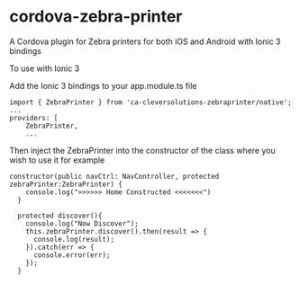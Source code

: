 # cordova-zebra-printer
A Cordova plugin for Zebra printers for both iOS and Android with Ionic 3 bindings

To use with Ionic 3

Add the Ionic 3 bindings to your app.module.ts file
```
import { ZebraPrinter } from 'ca-cleversolutions-zebraprinter/native';
...
providers: [
    ZebraPrinter,
    ...
```

Then inject the ZebraPrinter into the constructor of the class where you wish to use it
for example
```
constructor(public navCtrl: NavController, protected zebraPrinter:ZebraPrinter) {
    console.log(">>>>>> Home Constructed <<<<<<<")
  }

  protected discover(){
    console.log("Now Discover");
    this.zebraPrinter.discover().then(result => {
      console.log(result);
    }).catch(err => {
      console.error(err);
    });
  }
```